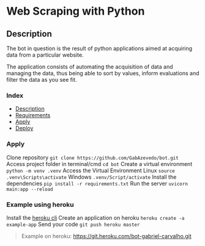 # Web Scraping with Python

## Description 
The bot in question is the result of python applications aimed at acquiring data from a particular website.

The application consists of automating the acquisition of data and managing the data, thus being able to sort by values, inform evaluations and filter the data as you see fit. 

### Index
* [Description](#Description)
* [Requirements](#Requirements)
* [Apply](#Apply)
* [Deploy](#Deploy)

### Apply

Clone repository
`git clone https://github.com/GabAzevedo/bot.git`  
Access project folder in terminal/cmd
`cd bot`
Create a virtual environment
`python -m venv .venv`
Access the Virtual Environment
Linux
`source .venv\Scripts\activate`
Windows
`.venv/Script/activate`
Install the dependencies
`pip install -r requirements.txt` 
Run the server
`uvicorn main:app --reload`

### Example using heroku
Install the [heroku cli](https://devcenter.heroku.com/articles/heroku-cli#install-the-heroku-cli)
Create an application on heroku
`heroku create -a example-app`
Send your code
`git push heroku master`

> Example on heroku: https://git.heroku.com/bot-gabriel-carvalho.git




